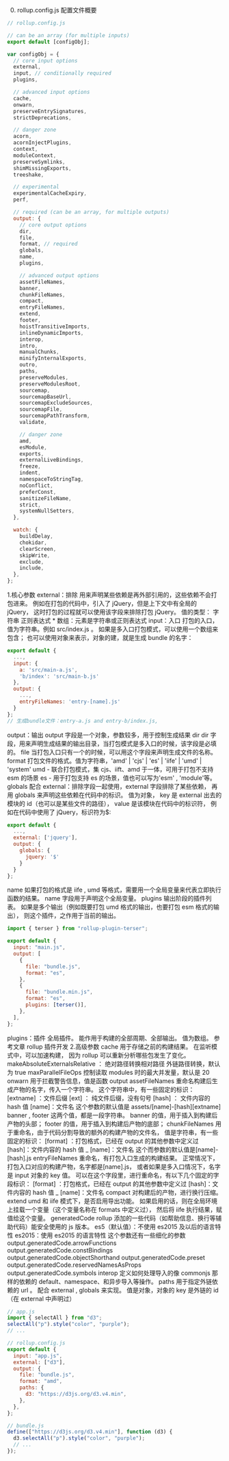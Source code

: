 0. rollup.config.js 配置文件概要

```js
// rollup.config.js

// can be an array (for multiple inputs)
export default [configObj];

var configObj = {
  // core input options
  external,
  input, // conditionally required
  plugins,

  // advanced input options
  cache,
  onwarn,
  preserveEntrySignatures,
  strictDeprecations,

  // danger zone
  acorn,
  acornInjectPlugins,
  context,
  moduleContext,
  preserveSymlinks,
  shimMissingExports,
  treeshake,

  // experimental
  experimentalCacheExpiry,
  perf,

  // required (can be an array, for multiple outputs)
  output: {
    // core output options
    dir,
    file,
    format, // required
    globals,
    name,
    plugins,

    // advanced output options
    assetFileNames,
    banner,
    chunkFileNames,
    compact,
    entryFileNames,
    extend,
    footer,
    hoistTransitiveImports,
    inlineDynamicImports,
    interop,
    intro,
    manualChunks,
    minifyInternalExports,
    outro,
    paths,
    preserveModules,
    preserveModulesRoot,
    sourcemap,
    sourcemapBaseUrl,
    sourcemapExcludeSources,
    sourcemapFile,
    sourcemapPathTransform,
    validate,

    // danger zone
    amd,
    esModule,
    exports,
    externalLiveBindings,
    freeze,
    indent,
    namespaceToStringTag,
    noConflict,
    preferConst,
    sanitizeFileName,
    strict,
    systemNullSetters,
  },

  watch: {
    buildDelay,
    chokidar,
    clearScreen,
    skipWrite,
    exclude,
    include,
  },
};
```

1.核心参数
external：排除
用来声明某些依赖是再外部引用的，这些依赖不会打包进来。 例如在打包的代码中，引入了 jQuery，但是上下文中有全局的 jQuery， 这时打包的过程就可以使用该字段来排除打包 jQuery。
值的类型： 字符串 正则表达式 \* 数组：元素是字符串或正则表达式
input：入口
打包的入口，值为字符串。例如 src/index.js 。
如果是多入口打包模式，可以使用一个数组来包含； 也可以使用对象来表示，对象的建，就是生成 bundle 的名字：

```js
export default {
  ...,
  input: {
    a: 'src/main-a.js',
    'b/index': 'src/main-b.js'
  },
  output: {
    ...,
    entryFileNames: 'entry-[name].js'
  }
};
// 生成bundle文件：entry-a.js and entry-b/index.js,
```

output：输出
output 字段是一个对象，参数较多，用于控制生成结果
dir
dir 字段，用来声明生成结果的输出目录，当打包模式是多入口的时候，该字段是必填的。
file
当打包入口只有一个的时候，可以用这个字段来声明生成文件的名称。
format
打包文件的格式。值为字符串，'amd' | 'cjs' | 'es' | 'iife' | 'umd' | 'system' umd - 联合打包模式，集 cjs、iift、amd 于一体，可用于打包不支持 esm 的场景 es - 用于打包支持 es 的场景，值也可以写为'esm' , 'module'等。
globals
配合 external：排除字段一起使用，external 字段排除了某些依赖， 再用 globals 来声明这些依赖在代码中的标识。 值为对象， key 是 external 出去的模块的 id（也可以是某些文件的路径）， value 是该模块在代码中的标识符， 例如在代码中使用了 jQuery，标识符为$:

```js
export default {
  ...,
  external: ['jquery'],
  output: {
    globals: {
      jquery: '$'
    }
  }
};
```

name
如果打包的格式是 iife , umd 等格式，需要用一个全局变量来代表立即执行函数的结果。 name 字段用于声明这个全局变量。
plugins
输出阶段的插件列表。 如果是多个输出（例如既要打包 umd 格式的输出，也要打包 esm 格式的输出）， 则这个插件，之作用于当前的输出。

```js
import { terser } from "rollup-plugin-terser";

export default {
  input: "main.js",
  output: [
    {
      file: "bundle.js",
      format: "es",
    },
    {
      file: "bundle.min.js",
      format: "es",
      plugins: [terser()],
    },
  ],
};
```

plugins：插件
全局插件。 能作用于构建的全部周期、全部输出。 值为数组。 参考文章 rollup 插件开发 2.高级参数
cache
用于存储之前的构建结果。 在监听模式中，可以加速构建， 因为 rollup 可以重新分析哪些包发生了变化。
makeAbsoluteExternalsRelative ： 绝对路径转换相对路径
外链路径转换，默认为 true
maxParallelFileOps
控制读取 modules 时的最大并发量，默认是 20
onwarn
用于拦截警告信息，值是函数
output
assetFileNames
重命名构建后生成产物的名字，传入一个字符串。 这个字符串中，有一些固定的标识： [extname] ：文件后缀 [ext] ： 纯文件后缀，没有句号 [hash] ： 文件内容的 hash 值 [name]：文件名
这个参数的默认值是 assets/[name]-[hash][extname]
banner , footer
这两个值，都是一段字符串。 banner 的值，用于插入到构建后产物的头部； footer 的值，用于插入到构建后产物的底部；
chunkFileNames
用于重命名，由于代码分割导致的额外的构建产物的文件名， 值是字符串，有一些固定的标识： [format] ：打包格式，已经在 output 的其他参数中定义过 [hash]：文件内容的 hash 值 _ [name]：文件名
这个而参数的默认值是[name]-[hash].js
entryFileNames
重命名，有打包入口生成的构建结果。 正常情况下，打包入口对应的构建产物，名字都是[name].js， 或者如果是多入口情况下，名字是 input 对象的 key 值。 可以在这个字段里，进行重命名，有以下几个固定的字段标识： [format] ：打包格式，已经在 output 的其他参数中定义过 [hash]：文件内容的 hash 值 _ [name]：文件名
compact
对构建后的产物，进行换行压缩。
extend
umd 和 iife 模式下，是否启用导出功能。 如果启用的话，则在全局环境上挂载一个变量（这个变量名称在 formats 中定义过）， 然后将 iife 执行结果，赋值给这个变量。
generatedCode
rollup 添加的一些代码（如帮助信息、换行等辅助代码）能安全使用的 js 版本。 es5（默认值）：不使用 es2015 及以后的语言特性 es2015：使用 es2015 的语言特性
这个参数还有一些细化的参数 output.generatedCode.arrowFunctions output.generatedCode.constBindings output.generatedCode.objectShorthand output.generatedCode.preset output.generatedCode.reservedNamesAsProps output.generatedCode.symbols
interop
定义如何处理导入的像 commonjs 那样的依赖的 default、namespace、和异步导入等操作。
paths
用于指定外链依赖的 url 。 配合 external , globals 来实现。 值是对象，对象的 key 是外链的 id（在 external 中声明过）

```js
// app.js
import { selectAll } from "d3";
selectAll("p").style("color", "purple");
// ...

// rollup.config.js
export default {
  input: "app.js",
  external: ["d3"],
  output: {
    file: "bundle.js",
    format: "amd",
    paths: {
      d3: "https://d3js.org/d3.v4.min",
    },
  },
};

// bundle.js
define(["https://d3js.org/d3.v4.min"], function (d3) {
  d3.selectAll("p").style("color", "purple");
  // ...
});
```
